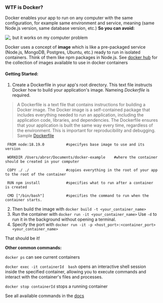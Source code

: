 ### WTF is Docker? 

Docker enables your app to run on any computer with the same configuration, for example same environment and service, meaning (same Node.js version, same database version, etc.) **So you can avoid:**

 ![, but it works on my computer problem](https://encrypted-tbn0.gstatic.com/images?q=tbn:ANd9GcRAKilXOwKaMrv205lA2YL8ALeY2xgQunfVCKZl-AeL2vg73Wu0kJuFBNWHIV9QdGcTqAQ&usqp=CAU)


Docker uses a concept of **image** which is like a pre-packaged service (Node.js, MongoDB, Postgres, Ubuntu, etc.) ready to run in isolated containers. Think of them like npm packages in Node.js. See [docker hub](https://hub.docker.com/) for the collection of images available to use in docker containers  

#### Getting Started: 
1. Create a Dockerfile in your app's root directory. This text file instructs Docker how to build your application's image. Nameing _Dockerfile_ is required. 
  > A Dockerfile is a text file that contains instructions for building a Docker image. The Docker image is a self-contained package that includes everything needed to run       an application, including the application code, libraries, and dependencies. The Dockerfile ensures that your application is built the same way every time, regardless of the environment. This is important for reproducibility and debugging.
  Sample [Dockerfile](https://docs.docker.com/engine/reference/builder/)
   ```
    FROM node:18.19.0          #specifyes base image to use and its version
    
    WORKDIR /Users/abror/Documents/docker-example    #where the container should be created in your computer 
    
    COPY ./ ./                 #copies everything in the root of your app to the root of the container 
    
    RUN npm install            #specifies what to run after a container is created 
    
    CMD ["/bin/bash"]          #specifies the command to run when the container starts.

   ``` 

2. Then build the image with  `docker build -t <your_container_name>`
3. Run the container with `docker run -it <your_container_name>`  Use `-d` to run it in the background without opening a terminal.
4. Specify the port with `docker run -it -p <host_port>:<container_port> <your_container_name>`


That should be it!

**Other common commands:**

`docker ps` can see current containers

`docker exec -it containerId  bash` opens an interactive shell session inside the specified container, allowing you to execute commands and interact with the container's files and processes.

`docker stop containerId`  stops a running container

See all available commands in the [docs](https://docs.docker.com/engine/reference/commandline/cli/) 


     

